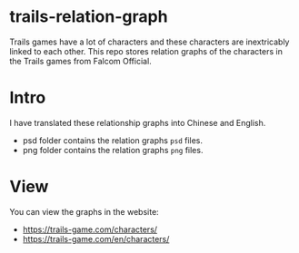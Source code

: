 # trails-relation-graph
Trails games have a lot of characters and these characters are inextricably linked to each other.
This repo stores relation graphs of the characters in the Trails games from Falcom Official.

# Intro
I have translated these relationship graphs into Chinese and English.

- psd folder contains the relation graphs `psd` files.
- png folder contains the relation graphs `png` files.

# View
You can view the graphs in the website: 
- https://trails-game.com/characters/
- https://trails-game.com/en/characters/
